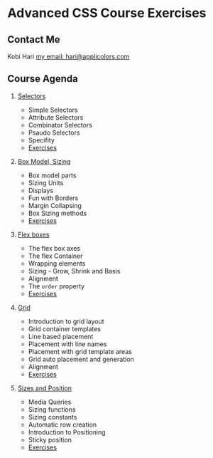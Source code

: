 # Advanced CSS Course Exercises

## Contact Me
Kobi Hari
[my email: hari@applicolors.com](mailto://hari@applicolors.com)

## Course Agenda
1. [Selectors](Module%2001/README.md)
   * Simple Selectors
   * Attribute Selectors
   * Combinator Selectors
   * Psaudo Selectors
   * Specifity
   * [Exercises](Module%2001/exercises/README.md)

2. [Box Model, Sizing](Module%2002/README.md)
   * Box model parts
   * Sizing Units
   * Displays
   * Fun with Borders
   * Margin Collapsing
   * Box Sizing methods
   * [Exercises](Module%2002/exercises/README.md)

3. [Flex boxes](Module%2003/README.md)
   * The flex box axes
   * The flex Container 
   * Wrapping elements
   * Sizing - Grow, Shrink and Basis
   * Alignment
   * The `order` property
   * [Exercises](Module%2003/exercises/README.md)

4. [Grid](Module%2004/README.md)
   * Introduction to grid layout
   * Grid container templates
   * Line based placement
   * Placement with line names
   * Placement with grid template areas
   * Grid auto placement and generation
   * Alignment
   * [Exercises](Module%2004/exercises/README.md)

5. [Sizes and Position](Module%2005/README.md)
   * Media Queries
   * Sizing functions
   * Sizing constants
   * Automatic row creation
   * Introduction to Positioning
   * Sticky position
   * [Exercises](Module%2005/exercises/README.md)
